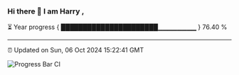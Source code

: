 ### Hi there 👋 I am Harry , 

⏳ Year progress { ██████████████████████▁▁▁▁▁▁▁▁ } 76.40 %

---

⏰ Updated on Sun, 06 Oct 2024 15:22:41 GMT

![Progress Bar CI](https://github.com/duykhang68/duykhang68/workflows/Progress%20Bar%20CI/badge.svg)
